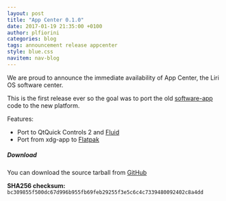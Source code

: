 ```yaml
---
layout: post
title: "App Center 0.1.0"
date: 2017-01-19 21:35:00 +0100
author: plfiorini
categories: blog
tags: announcement release appcenter
style: blue.css
navitem: nav-blog
---
```


We are proud to announce the immediate availability of App Center,
the Liri OS software center.

This is the first release ever so the goal was to port the old [software-app][software-app]
code to the new platform.

Features:

* Port to QtQuick Controls 2 and [Fluid][fluid]
* Port from xdg-app to [Flatpak][flatpak]

##### Download

You can download the source tarball from [GitHub][tarball]

**SHA256 checksum:** `bc309855f500dc67d996b955fb69feb29255f3e5c6c4c7339480092402c8a4dd`


[software-app]: https://github.com/papyros/software-app
[fluid]: https://github.com/lirios/fluid
[flatpak]: https://github.com/flatpak/flatpak
[tarball]: https://github.com/lirios/appcenter/releases/download/v0.1.0/liri-appcenter-0.1.0.tar.xz
